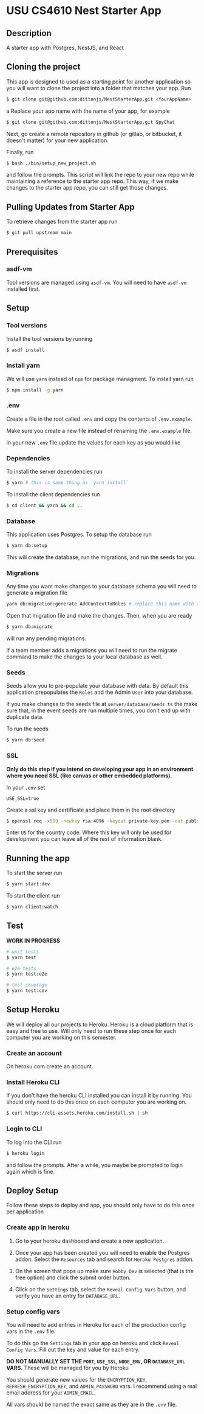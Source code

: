# USU CS4610 Nest Starter App

## Description
A starter app with Postgres, NestJS, and React

## Cloning the project
This app is designed to used as a starting point for another application so you will want to clone the project into a folder that matches your app. Run
```bash
$ git clone git@github.com:dittonjs/NestStarterApp.git <YourAppName>
```
a
Replace your app name with the name of your app, for example
```bash
$ git clone git@github.com:dittonjs/NestStarterApp.git SpyChat
```

Next, go create a remote repository in github (or gitlab, or bitbucket, it doesn't matter) for your new application.

Finally, run
```bash
$ bash ./bin/setup_new_project.sh
```
and follow the prompts. This script will link the repo to your new repo while maintaining a reference to the starter app repo. This way, if we make changes to the starter app repo, you can still get those changes.

## Pulling Updates from Starter App

To retrieve changes from the starter app run
```bash
$ git pull upstream main
```
## Prerequisites
### asdf-vm
Tool versions are managed using `asdf-vm`. You will need to have `asdf-vm` installed first.

## Setup
### Tool versions
Install the tool versions by running
```bash
$ asdf install
```

### Install yarn
We will use `yarn` instead of `npm` for package managment. To install yarn run
```bash
$ npm install -g yarn
```

### .env
Create a file in the root called `.env` and copy the contents of `.env.example`.

Make sure you create a new file instead of renaming the `.env.example` file.

In your new `.env` file update the values for each key as you would like

### Dependencies
To install the server dependencies run
```bash
$ yarn # this is same thing as `yarn install`
```

To install the client dependencies run
```bash
$ cd client && yarn && cd ..
```

### Database
This application uses Postgres. To setup the database run
```bash
$ yarn db:setup
```
This will create the database, run the migrations, and run the seeds for you.

### Migrations
Any time you want make changes to your database schema you will need to generate a migration file
```bash
yarn db:migration:generate AddContextToRoles # replace this name with a name that describes your migration
```
Open that migration file and make the changes. Then, when you are ready
```bash
$ yarn db:migrate
```
will run any pending migrations.

If a team member adds a migrations you will need to run the migrate command to make the changes to your local database as well.

### Seeds
Seeds allow you to pre-populate your database with data. By default this application prepopulates the `Roles` and the Admin `User` into your database.

If you make changes to the seeds file at `server/database/seeds.ts` the make sure that, in the event seeds are run multiple times, you don't end up with duplicate data.

To run the seeds
```bash
$ yarn db:seed
```

### SSL
**Only do this step if you intend on developing your app in an environment where you need SSL (like canvas or other embedded platforms).**

In your `.env` set
```
USE_SSL=true
```

Create a ssl key and certificate and place them in the root directory

```bash
$ openssl req -x509 -newkey rsa:4096 -keyout private-key.pem -out public-cert.pem -sha256 -nodes
```
Enter `US` for the country code. Where this key will only be used for development you can leave all of the rest of information blank.

## Running the app
To start the server run
```bash
$ yarn start:dev
```

To start the client run
```bash
$ yarn client:watch
```

## Test
**WORK IN PROGRESS**

```bash
# unit tests
$ yarn test

# e2e tests
$ yarn test:e2e

# test coverage
$ yarn test:cov
```

## Setup Heroku
We will deploy all our projects to Heroku. Heroku is a cloud platform that is easy and free to use. Will only need to run these step once for each computer you are working on this semester.

### Create an account
On heroku.com create an account.

### Install Heroku CLI
If you don't have the heroku CLI installed you can install it by running. You should only need to do this once on each computer you are working on.

```bash
$ curl https://cli-assets.heroku.com/install.sh | sh
```

### Login to CLI
To log into the CLI run
```bash
$ heroku login
```
and follow the prompts. After a while, you maybe be prompted to login again which is fine.



## Deploy Setup
Follow these steps to deploy and app, you should only have to do this once per application

### Create app in heroku
1. Go to your heroku dashboard and create a new application.

2. Once your app has been created you will need to enable the Postgres addon. Select the `Resources` tab and search for `Heroku Postgres` addon.

3. On the screen that pops up make sure `Hobby Dev` is selected (that is the free option) and click the submit order button.

4. Click on the `Settings` tab, select the `Reveal Config Vars` button, and verify you have an entry for `DATABASE_URL`.

### Setup config vars
You will need to add entries in Heroku for each of the production config vars in the `.env` file.

To do this go the `Settings` tab in your app on heroku and click `Reveal Config Vars`. Fill out the key and value for each entry.

**DO NOT MANUALLY SET THE `PORT`, `USE_SSL`, `NODE_ENV`, OR `DATABASE_URL` VARS.** These will be managed for you by Heroku

You should generate new values for the `ENCRYPTION_KEY`, `REFRESH_ENCRYPTION_KEY`, and `ADMIN_PASSWORD` vars. I recommend using a real email address for your `ADMIN_EMAIL`.

All vars should be named the exact same as they are in the `.env` file.



